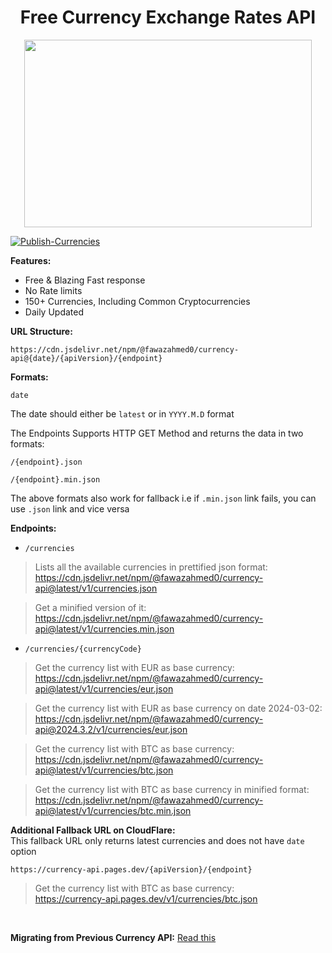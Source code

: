 <h1 align="center">Free Currency Exchange Rates API</h1> 

<p align="center">
  <img width="460" height="300" src="https://github.com/fawazahmed0/currency-api/raw/1/money.jpg">
</p>

[![Publish-Currencies](https://github.com/fawazahmed0/exchange-api/actions/workflows/run.yml/badge.svg)](https://github.com/fawazahmed0/exchange-api/actions/workflows/run.yml)


**Features:**
- Free & Blazing Fast response
- No Rate limits
- 150+ Currencies, Including Common Cryptocurrencies
- Daily Updated


**URL Structure:**

`https://cdn.jsdelivr.net/npm/@fawazahmed0/currency-api@{date}/{apiVersion}/{endpoint}`

**Formats:**

`date`

The date should either be `latest` or in `YYYY.M.D` format <br>

The Endpoints Supports HTTP GET Method and returns the data in two formats:

`/{endpoint}.json`

`/{endpoint}.min.json`

The above formats also work for fallback i.e if `.min.json` link fails, you can use `.json` link and vice versa


**Endpoints:**

- `/currencies`<br>
> Lists all the available currencies in prettified json format:<br>
 https://cdn.jsdelivr.net/npm/@fawazahmed0/currency-api@latest/v1/currencies.json <br>

> Get a minified version of it:<br>
https://cdn.jsdelivr.net/npm/@fawazahmed0/currency-api@latest/v1/currencies.min.json <br>

- `/currencies/{currencyCode}`<br>
> Get the currency list with EUR as base currency:<br>
https://cdn.jsdelivr.net/npm/@fawazahmed0/currency-api@latest/v1/currencies/eur.json <br>

> Get the currency list with EUR as base currency on date 2024-03-02:<br>
https://cdn.jsdelivr.net/npm/@fawazahmed0/currency-api@2024.3.2/v1/currencies/eur.json <br>

> Get the currency list with BTC as base currency:<br>
https://cdn.jsdelivr.net/npm/@fawazahmed0/currency-api@latest/v1/currencies/btc.json <br>

> Get the currency list with BTC as base currency in minified format:<br>
https://cdn.jsdelivr.net/npm/@fawazahmed0/currency-api@latest/v1/currencies/btc.min.json <br>

**Additional Fallback URL on CloudFlare:** <br>
This fallback URL only returns latest currencies and does not have `date` option

`https://currency-api.pages.dev/{apiVersion}/{endpoint}`

> Get the currency list with BTC as base currency:<br>
https://currency-api.pages.dev/v1/currencies/btc.json
<br>

**Migrating from Previous Currency API:** [Read this](https://github.com/fawazahmed0/exchange-api/blob/main/MIGRATION.md)


